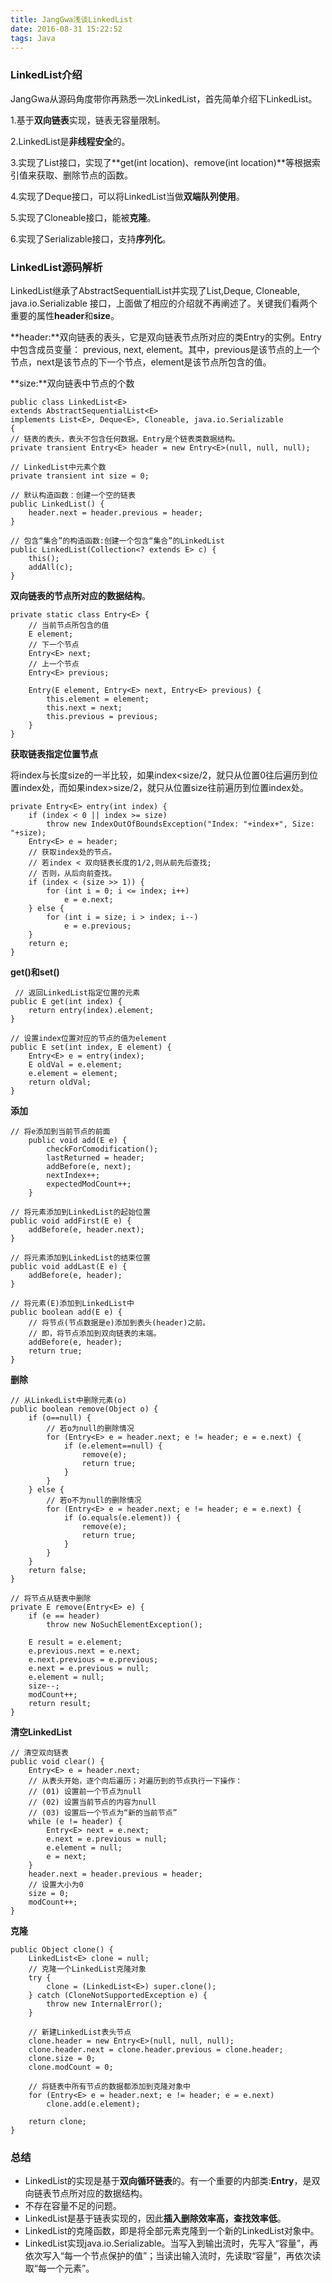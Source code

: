 ```yaml
---
title: JangGwa浅谈LinkedList
date: 2016-08-31 15:22:52
tags: Java
---
```

### LinkedList介绍
JangGwa从源码角度带你再熟悉一次LinkedList，首先简单介绍下LinkedList。

1.基于**双向链表**实现，链表无容量限制。

2.LinkedList是**非线程安全**的。

3.实现了List接口，实现了**get(int location)、remove(int location)**等根据索引值来获取、删除节点的函数。

4.实现了Deque接口，可以将LinkedList当做**双端队列使用**。

5.实现了Cloneable接口，能被**克隆**。

6.实现了Serializable接口，支持**序列化**。

### LinkedList源码解析

LinkedList继承了AbstractSequentialList并实现了List,Deque, Cloneable, java.io.Serializable 接口，上面做了相应的介绍就不再阐述了。关键我们看两个重要的属性**header**和**size**。

**header:**双向链表的表头，它是双向链表节点所对应的类Entry的实例。Entry中包含成员变量： previous, next, element。其中，previous是该节点的上一个节点，next是该节点的下一个节点，element是该节点所包含的值。

**size:**双向链表中节点的个数


	public class LinkedList<E>
    extends AbstractSequentialList<E>
    implements List<E>, Deque<E>, Cloneable, java.io.Serializable
	{
    // 链表的表头，表头不包含任何数据。Entry是个链表类数据结构。
    private transient Entry<E> header = new Entry<E>(null, null, null);

    // LinkedList中元素个数
    private transient int size = 0;

    // 默认构造函数：创建一个空的链表
    public LinkedList() {
        header.next = header.previous = header;
    }

    // 包含“集合”的构造函数:创建一个包含“集合”的LinkedList
    public LinkedList(Collection<? extends E> c) {
        this();
        addAll(c);
    }
    
**双向链表的节点所对应的数据结构**。
    
    private static class Entry<E> {
        // 当前节点所包含的值
        E element;
        // 下一个节点
        Entry<E> next;
        // 上一个节点
        Entry<E> previous;

        Entry(E element, Entry<E> next, Entry<E> previous) {
            this.element = element;
            this.next = next;
            this.previous = previous;
        }
    }
    
**获取链表指定位置节点**

将index与长度size的一半比较，如果index<size/2，就只从位置0往后遍历到位置index处，而如果index>size/2，就只从位置size往前遍历到位置index处。
    
    private Entry<E> entry(int index) {
        if (index < 0 || index >= size)
            throw new IndexOutOfBoundsException("Index: "+index+", Size: "+size);
        Entry<E> e = header;
        // 获取index处的节点。
        // 若index < 双向链表长度的1/2,则从前先后查找;
        // 否则，从后向前查找。
        if (index < (size >> 1)) {
            for (int i = 0; i <= index; i++)
                e = e.next;
        } else {
            for (int i = size; i > index; i--)
                e = e.previous;
        }
        return e;
    }
    
**get()和set()**

     // 返回LinkedList指定位置的元素
    public E get(int index) {
        return entry(index).element;
    }

    // 设置index位置对应的节点的值为element
    public E set(int index, E element) {
        Entry<E> e = entry(index);
        E oldVal = e.element;
        e.element = element;
        return oldVal;
    }
    
    
**添加**

	// 将e添加到当前节点的前面
        public void add(E e) {
            checkForComodification();
            lastReturned = header;
            addBefore(e, next);
            nextIndex++;
            expectedModCount++;
        }

	// 将元素添加到LinkedList的起始位置
    public void addFirst(E e) {
        addBefore(e, header.next);
    }

    // 将元素添加到LinkedList的结束位置
    public void addLast(E e) {
        addBefore(e, header);
    }

    // 将元素(E)添加到LinkedList中
    public boolean add(E e) {
        // 将节点(节点数据是e)添加到表头(header)之前。
        // 即，将节点添加到双向链表的末端。
        addBefore(e, header);
        return true;
    }
     
    
**删除**
   
    // 从LinkedList中删除元素(o)
    public boolean remove(Object o) {
        if (o==null) {
            // 若o为null的删除情况
            for (Entry<E> e = header.next; e != header; e = e.next) {
                if (e.element==null) {
                    remove(e);
                    return true;
                }
            }
        } else {
            // 若o不为null的删除情况
            for (Entry<E> e = header.next; e != header; e = e.next) {
                if (o.equals(e.element)) {
                    remove(e);
                    return true;
                }
            }
        }
        return false;
    }
    
	// 将节点从链表中删除
    private E remove(Entry<E> e) {
        if (e == header)
            throw new NoSuchElementException();

        E result = e.element;
        e.previous.next = e.next;
        e.next.previous = e.previous;
        e.next = e.previous = null;
        e.element = null;
        size--;
        modCount++;
        return result;
    }

    
    
**清空LinkedList**
    
    // 清空双向链表
    public void clear() {
        Entry<E> e = header.next;
        // 从表头开始，逐个向后遍历；对遍历到的节点执行一下操作：
        // (01) 设置前一个节点为null 
        // (02) 设置当前节点的内容为null 
        // (03) 设置后一个节点为“新的当前节点”
        while (e != header) {
            Entry<E> next = e.next;
            e.next = e.previous = null;
            e.element = null;
            e = next;
        }
        header.next = header.previous = header;
        // 设置大小为0
        size = 0;
        modCount++;
    }

**克隆**

    public Object clone() {
        LinkedList<E> clone = null;
        // 克隆一个LinkedList克隆对象
        try {
            clone = (LinkedList<E>) super.clone();
        } catch (CloneNotSupportedException e) {
            throw new InternalError();
        }

        // 新建LinkedList表头节点
        clone.header = new Entry<E>(null, null, null);
        clone.header.next = clone.header.previous = clone.header;
        clone.size = 0;
        clone.modCount = 0;

        // 将链表中所有节点的数据都添加到克隆对象中
        for (Entry<E> e = header.next; e != header; e = e.next)
            clone.add(e.element);

        return clone;
    }
    
    
### 总结

- LinkedList的实现是基于**双向循环链表**的。有一个重要的内部类:**Entry**，是双向链表节点所对应的数据结构。
- 不存在容量不足的问题。
- LinkedList是基于链表实现的，因此**插入删除效率高，查找效率低**。
- LinkedList的克隆函数，即是将全部元素克隆到一个新的LinkedList对象中。
- LinkedList实现java.io.Serializable。当写入到输出流时，先写入“容量”，再依次写入“每一个节点保护的值”；当读出输入流时，先读取“容量”，再依次读取“每一个元素”。

